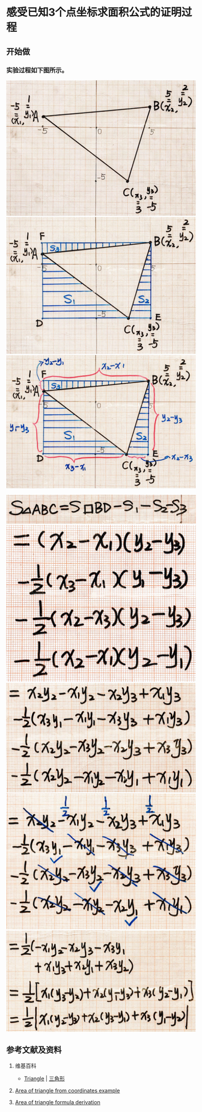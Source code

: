 # 感受已知3个点坐标求面积公式的证明过程

## 开始做

### 实验过程如下图所示。

![](/images/欧几里得几何/计算出图形的面积/感受已知3个点坐标求面积公式的证明过程/1a1.jpg)
![](/images/欧几里得几何/计算出图形的面积/感受已知3个点坐标求面积公式的证明过程/1a2.jpg)
![](/images/欧几里得几何/计算出图形的面积/感受已知3个点坐标求面积公式的证明过程/1a3.jpg)

![](/images/欧几里得几何/计算出图形的面积/感受已知3个点坐标求面积公式的证明过程/2a1.jpg)
![](/images/欧几里得几何/计算出图形的面积/感受已知3个点坐标求面积公式的证明过程/2a2.jpg)
![](/images/欧几里得几何/计算出图形的面积/感受已知3个点坐标求面积公式的证明过程/2a3.jpg)
![](/images/欧几里得几何/计算出图形的面积/感受已知3个点坐标求面积公式的证明过程/2a4.jpg)
![](/images/欧几里得几何/计算出图形的面积/感受已知3个点坐标求面积公式的证明过程/2a5.jpg)

## 参考文献及资料

1. 维基百科
	- [Triangle](https://en.wikipedia.org/wiki/Triangle) | [三角形](https://zh.wikipedia.org/wiki/%E4%B8%89%E8%A7%92%E5%BD%A2) 

2. [Area of triangle from coordinates example](https://www.khanacademy.org/math/in-in-grade-10-ncert/x573d8ce20721c073:coordinate-geometry/x573d8ce20721c073:area-of-a-triangle/v/area-of-triangle-example-coordinate-geometry)
3. [Area of triangle formula derivation](https://www.khanacademy.org/math/in-in-grade-10-ncert/x573d8ce20721c073:coordinate-geometry/x573d8ce20721c073:area-of-a-triangle/v/area-of-triangle-formula-derivation) 